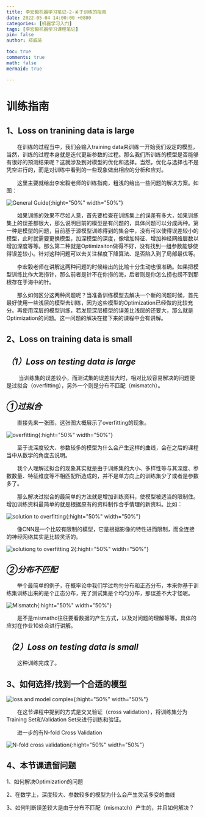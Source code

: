 ```yaml
---
title: 李宏毅机器学习笔记-2-关于训练的指南
date: 2022-05-04 14:00:00 +0800
categories: [机器学习入门]
tags: [李宏毅机器学习课程笔记]
pin: false
author: 郑威琦

toc: true
comments: true
math: false
mermaid: true

---
```


# 训练指南

## 1、Loss on tranining data is large

&emsp;&emsp;在训练的过程当中，我们会输入training data来训练一开始我们设定的模型，当然，训练的过程本身就是迭代更新参数的过程。那么我们所训练的模型是否能够有很好的预测结果呢？这就涉及到对模型的优化和选择。当然，优化与选择也不是凭空进行的，而是对训练中看到的一些现象做出相应的分析和应对。  

&emsp;&emsp;这里主要就给出李宏毅老师的训练指南，粗浅的给出一些问题的解决方案。如图：

![General Guide](/assets/blog_res/2022-05-04-Wednesday.assets/General%20Guide.png){:hight="50%" width="50%"}

&emsp;&emsp;如果训练的效果不尽如人意，首先要检查在训练集上的误差有多大，如果训练集上的误差都很大，那么说明目前的模型是有问题的，具体问题可以分成两种。第一种是模型的问题，目前基于源模型训练得到的集合中，没有可以使得误差较小的模型，此时就需要更换模型，加深模型的深度，像增加特征、增加神经网络层数以增加深度等等。那么第二种就是Optimizaiton做得不好，没有找到一组参数能够使得误差较小。针对这种问题可以去关注梯度下降算法、是否陷入到了局部最优等。  

&emsp;&emsp;李宏毅老师在讲解这两种问题的时候给出的比喻十分生动也很准确。如果把模型训练比作大海捞针，那么前者是针不在你捞的海，后者则是你怎么捞也捞不到那根存在于海中的针。  

&emsp;&emsp;那么如何区分这两种问题呢？当准备训练模型去解决一个新的问题时候，首先最好使用一些浅层的模型去训练，因为这些模型的Optimization已经做的比较充分。再使用深层的模型训练，若发现深层模型的误差比浅层的还要大，那么就是Optimization的问题。这一问题的解决在接下来的课程中会有讲解。

## 2、Loss on training data is small

## *（1）Loss on testing data is large*

&emsp;&emsp; 当训练集的误差较小，而测试集的误差较大时，相对比较容易解决的问题便是过拟合（overfitting），另外一个则是分布不匹配（mismatch）。

## *①过拟合*

&emsp;&emsp;直接先来一张图，这张图大概展示了overfitting的现象。

![overfitting](/assets/blog_res/2022-05-04-Wednesday.assets/overfitting.png){:hight="50%" width="50%"}

&emsp;&emsp;至于说深度较大、参数较多的模型为什么会产生这样的曲线，会在之后的课程当中从数学的角度去说明。  

&emsp;&emsp;我个人理解过拟合的现象其实就是由于训练集的大小、多样性等与其深度、参数数量、特征维度等不相匹配所造成的，并不是单方向上的训练集少了或者是参数多了。

&emsp;&emsp;那么解决过拟合的最简单的方法就是增加训练资料，使模型被适当的限制住。增加训练资料最简单的就是根据原有的资料制作合乎情理的新资料。比如：

![solution to overfitting](/assets/blog_res/2022-05-04-Wednesday.assets/overfitting.png){:hight="50%" width="50%"}

&emsp;&emsp;像CNN是一个比较有限制的模型，它是根据影像的特性进而限制，而全连接的神经网络其实是比较灵活的。

![solutiong to overfitting 2](/assets/blog_res/2022-05-04-Wednesday.assets/solution%20to%20overfitting%202.png){:hight="50%" width="50%"}

## *②分布不匹配*

&emsp;&emsp;举个最简单的例子，在概率论中我们学过均匀分布和正态分布，本来你基于训练集训练出来的是个正态分布，完了测试集是个均匀分布，那误差不大才怪呢。  

![Mismatch](/assets/blog_res/2022-05-04-Wednesday.assets/Mismatch.png){:hight="50%" width="50%"}

&emsp;&emsp;是不是mismathc往往要看数据的产生方式，以及对问题的理解等等。具体的应对在作业10处会进行讲解。

## *（2）Loss on testing data is small*

&emsp;&emsp;这种训练完成了。

## 3、如何选择/找到一个合适的模型

![loss and model complex](/assets/blog_res/2022-05-04-Wednesday.assets/loss%20and%20model%20complex.png){:hight="50%" width="50%"}

&emsp;&emsp;在这节课程中提到的方式是交叉验证（cross validation），将训练集分为Training Set和Validation Set来进行训练和验证。

&emsp;&emsp;进一步的有N-fold Cross Validation

![N-fold cross validation](/assets/blog_res/2022-05-04-Wednesday.assets/N-fold%20cross%20validation.png){:hight="50%" width="50%"}

## 4、本节课遗留问题

1、如何解决Optimization的问题

2、在数学上，深度较大、参数较多的模型为什么会产生灵活多变的曲线

3、如何判断误差较大是由于分布不匹配（mismatch）产生的，并且如何解决？